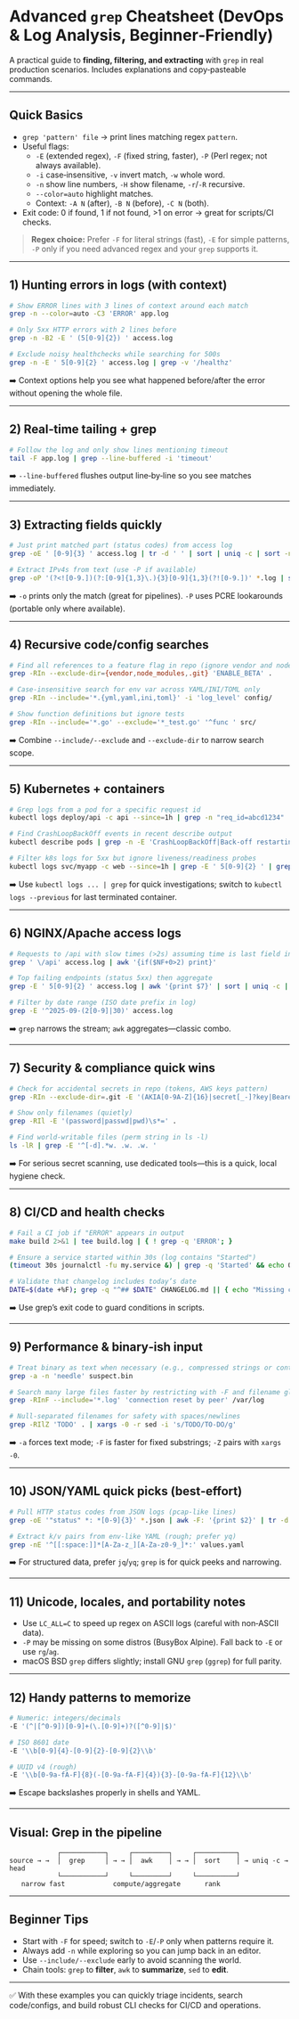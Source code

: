 # Advanced `grep` Cheatsheet (DevOps & Log Analysis, Beginner‑Friendly)

A practical guide to **finding, filtering, and extracting** with `grep` in real production scenarios. Includes explanations and copy‑pasteable commands.

---

## Quick Basics
- `grep 'pattern' file` → print lines matching regex `pattern`.
- Useful flags:
  - `-E` (extended regex), `-F` (fixed string, faster), `-P` (Perl regex; not always available).
  - `-i` case‑insensitive, `-v` invert match, `-w` whole word.
  - `-n` show line numbers, `-H` show filename, `-r`/`-R` recursive.
  - `--color=auto` highlight matches.
  - Context: `-A N` (after), `-B N` (before), `-C N` (both).
- Exit code: 0 if found, 1 if not found, >1 on error → great for scripts/CI checks.

> **Regex choice:** Prefer `-F` for literal strings (fast), `-E` for simple patterns, `-P` only if you need advanced regex and your `grep` supports it.

---

## 1) Hunting errors in logs (with context)
```bash
# Show ERROR lines with 3 lines of context around each match
grep -n --color=auto -C3 'ERROR' app.log

# Only 5xx HTTP errors with 2 lines before
grep -n -B2 -E ' (5[0-9]{2}) ' access.log

# Exclude noisy healthchecks while searching for 500s
grep -n -E ' 5[0-9]{2} ' access.log | grep -v '/healthz'
```
➡️ Context options help you see what happened before/after the error without opening the whole file.

---

## 2) Real‑time tailing + grep
```bash
# Follow the log and only show lines mentioning timeout
tail -F app.log | grep --line-buffered -i 'timeout'
```
➡️ `--line-buffered` flushes output line‑by‑line so you see matches immediately.

---

## 3) Extracting fields quickly
```bash
# Just print matched part (status codes) from access log
grep -oE ' [0-9]{3} ' access.log | tr -d ' ' | sort | uniq -c | sort -nr

# Extract IPv4s from text (use -P if available)
grep -oP '(?<![0-9.])(?:[0-9]{1,3}\.){3}[0-9]{1,3}(?![0-9.])' *.log | sort -u
```
➡️ `-o` prints only the match (great for pipelines). `-P` uses PCRE lookarounds (portable only where available).

---

## 4) Recursive code/config searches
```bash
# Find all references to a feature flag in repo (ignore vendor and node_modules)
grep -RIn --exclude-dir={vendor,node_modules,.git} 'ENABLE_BETA' .

# Case‑insensitive search for env var across YAML/INI/TOML only
grep -RIn --include='*.{yml,yaml,ini,toml}' -i 'log_level' config/

# Show function definitions but ignore tests
grep -RIn --include='*.go' --exclude='*_test.go' '^func ' src/
```
➡️ Combine `--include/--exclude` and `--exclude-dir` to narrow search scope.

---

## 5) Kubernetes + containers
```bash
# Grep logs from a pod for a specific request id
kubectl logs deploy/api -c api --since=1h | grep -n "req_id=abcd1234"

# Find CrashLoopBackOff events in recent describe output
kubectl describe pods | grep -n -E 'CrashLoopBackOff|Back-off restarting'

# Filter k8s logs for 5xx but ignore liveness/readiness probes
kubectl logs svc/myapp -c web --since=1h | grep -E ' 5[0-9]{2} ' | grep -vE '/(healthz|ready)'
```
➡️ Use `kubectl logs ... | grep` for quick investigations; switch to `kubectl logs --previous` for last terminated container.

---

## 6) NGINX/Apache access logs
```bash
# Requests to /api with slow times (>2s) assuming time is last field in seconds
grep ' \/api' access.log | awk '{if($NF+0>2) print}'

# Top failing endpoints (status 5xx) then aggregate
grep -E ' 5[0-9]{2} ' access.log | awk '{print $7}' | sort | uniq -c | sort -nr | head

# Filter by date range (ISO date prefix in log)
grep -E '^2025-09-(2[0-9]|30)' access.log
```
➡️ `grep` narrows the stream; `awk` aggregates—classic combo.

---

## 7) Security & compliance quick wins
```bash
# Check for accidental secrets in repo (tokens, AWS keys pattern)
grep -RIn --exclude-dir=.git -E '(AKIA[0-9A-Z]{16}|secret[_-]?key|Bearer [A-Za-z0-9._-]{20,})' .

# Show only filenames (quietly)
grep -RIl -E '(password|passwd|pwd)\s*=' .

# Find world‑writable files (perm string in ls -l)
ls -lR | grep -E '^[-d].*w. .w. .w. '
```
➡️ For serious secret scanning, use dedicated tools—this is a quick, local hygiene check.

---

## 8) CI/CD and health checks
```bash
# Fail a CI job if "ERROR" appears in output
make build 2>&1 | tee build.log | { ! grep -q 'ERROR'; }

# Ensure a service started within 30s (log contains "Started")
(timeout 30s journalctl -fu my.service &) | grep -q 'Started' && echo OK || echo FAIL

# Validate that changelog includes today’s date
DATE=$(date +%F); grep -q "^## $DATE" CHANGELOG.md || { echo "Missing changelog for $DATE"; exit 1; }
```
➡️ Use grep’s exit code to guard conditions in scripts.

---

## 9) Performance & binary‑ish input
```bash
# Treat binary as text when necessary (e.g., compressed strings or control chars)
grep -a -n 'needle' suspect.bin

# Search many large files faster by restricting with -F and filename globs
grep -RInF --include='*.log' 'connection reset by peer' /var/log

# Null‑separated filenames for safety with spaces/newlines
grep -RIlZ 'TODO' . | xargs -0 -r sed -i 's/TODO/TO‑DO/g'
```
➡️ `-a` forces text mode; `-F` is faster for fixed substrings; `-Z` pairs with `xargs -0`.

---

## 10) JSON/YAML quick picks (best‑effort)
```bash
# Pull HTTP status codes from JSON logs (pcap‑like lines)
grep -oE '"status" *: *[0-9]{3}' *.json | awk -F: '{print $2}' | tr -d ' ' | sort | uniq -c

# Extract k/v pairs from env‑like YAML (rough; prefer yq)
grep -nE '^[[:space:]]*[A-Za-z_][A-Za-z0-9_]*:' values.yaml
```
➡️ For structured data, prefer `jq`/`yq`; `grep` is for quick peeks and narrowing.

---

## 11) Unicode, locales, and portability notes
- Use `LC_ALL=C` to speed up regex on ASCII logs (careful with non‑ASCII data).
- `-P` may be missing on some distros (BusyBox Alpine). Fall back to `-E` or use `rg`/`ag`.
- macOS BSD `grep` differs slightly; install GNU `grep` (`ggrep`) for full parity.

---

## 12) Handy patterns to memorize
```bash
# Numeric: integers/decimals
-E '(^|[^0-9])[0-9]+(\.[0-9]+)?([^0-9]|$)'

# ISO 8601 date
-E '\\b[0-9]{4}-[0-9]{2}-[0-9]{2}\\b'

# UUID v4 (rough)
-E '\\b[0-9a-fA-F]{8}(-[0-9a-fA-F]{4}){3}-[0-9a-fA-F]{12}\\b'
```
➡️ Escape backslashes properly in shells and YAML.

---

## Visual: Grep in the pipeline
```
            ┌───────────┐     ┌─────────┐     ┌──────────┐
source → →  │  grep     │ → → │  awk    │ → → │  sort    │ → uniq -c → head
            └───────────┘     └─────────┘     └──────────┘
   narrow fast            compute/aggregate      rank
```

---

## Beginner Tips
- Start with `-F` for speed; switch to `-E`/`-P` only when patterns require it.
- Always add `-n` while exploring so you can jump back in an editor.
- Use `--include/--exclude` early to avoid scanning the world.
- Chain tools: `grep` to **filter**, `awk` to **summarize**, `sed` to **edit**.

---

✅ With these examples you can quickly triage incidents, search code/configs, and build robust CLI checks for CI/CD and operations.

